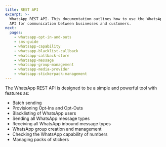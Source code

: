 ```yaml
---
title: REST API
excerpt: >-
  WhatsApp REST API. This documentation outlines how to use the WhatsApp REST
  API for communication between businesses and customers.
next:
  pages:
    - whatsapp-opt-in-and-outs
    - sms-guide
    - whatsapp-capability
    - whatsapp-blacklist-callback
    - whatsapp-callback-store
    - whatsapp-message
    - whatsapp-group-management
    - whatsapp-media-provider
    - whatsapp-stickerpack-management
---
```

The WhatsApp REST API is designed to be a simple and powerful tool with features as:
   - Batch sending
   - Provisioning Opt-Ins and Opt-Outs
   - Blacklisting of WhatsApp users
   - Sending all WhatsApp message types
   - Receiving all WhatsApp inbound message types
   - WhatsApp group creation and management
   - Checking the WhatsApp capability of numbers
   - Managing packs of stickers

